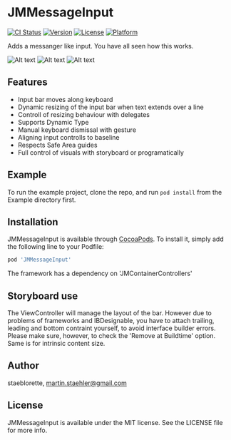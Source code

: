 # JMMessageInput

[![CI Status](http://img.shields.io/travis/staeblorette/JMMessageInput.svg?style=flat)](https://travis-ci.org/staeblorette/JMMessageInput)
[![Version](https://img.shields.io/cocoapods/v/JMMessageInput.svg?style=flat)](http://cocoapods.org/pods/JMMessageInput)
[![License](https://img.shields.io/cocoapods/l/JMMessageInput.svg?style=flat)](http://cocoapods.org/pods/JMMessageInput)
[![Platform](https://img.shields.io/cocoapods/p/JMMessageInput.svg?style=flat)](http://cocoapods.org/pods/JMMessageInput)

Adds a messanger like input. You have all seen how this works.

![Alt text](/../screenshots/Screenshots/ExpandingInputBar.png?raw=true "Input bar resizes on long inputs")
![Alt text](/../screenshots/Screenshots/ExpandedKeyboardIPhoneX.png?raw=true "Bar can be configured in storyboard")
![Alt text](/../screenshots/Screenshots/CollapsedKeyboardIPhone8.png?raw=true)


## Features

* Input bar moves along keyboard
* Dynamic resizing of the input bar when text extends over a line
* Controll of resizing behaviour with delegates
* Supports Dynamic Type
* Manual keyboard dismissal with gesture
* Aligning input controlls to baseline
* Respects Safe Area guides
* Full control of visuals with storyboard or programatically

## Example

To run the example project, clone the repo, and run `pod install` from the Example directory first.

## Installation

JMMessageInput is available through [CocoaPods](http://cocoapods.org). To install
it, simply add the following line to your Podfile:

```ruby
pod 'JMMessageInput'
```

The framework has a dependency on 'JMContainerControllers'

## Storyboard use

The ViewController will manage the layout of the bar. However due to problems of frameworks and IBDesignable, you have to attach trailing, leading and bottom contraint yourself, to avoid interface builder errors. Please make sure, however, to check the 'Remove at Buildtime' option. Same is for intrinsic content size. 

## Author

staeblorette, martin.staehler@gmail.com

## License

JMMessageInput is available under the MIT license. See the LICENSE file for more info.
